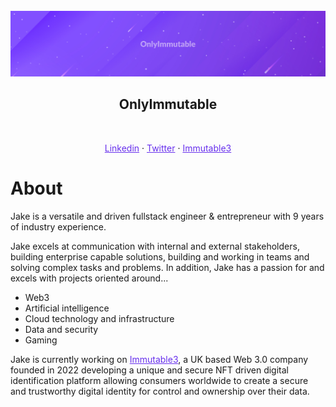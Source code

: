 <div id="top"></div>

<br />
<div align="center">
  <a href="https://github.com/onlyimmutable">
    <img src="https://raw.githubusercontent.com/OnlyImmutable/OnlyImmutable/master/assets/header.jpg" alt="Header">
  </a>

<h2 align="center">OnlyImmutable</h2>
  <br/>
  <p align="center">
    <a href="https://www.linkedin.com/in/onlyimmutable/" target="_blank" style="color: #672FED">Linkedin</a>
    ·
    <a href="https://www.twitter.com/onlyimmutable/" target="_blank" style="color: #672FED">Twitter</a>
    ·
    <a href="https://www.immutable3.com/" target="_blank" style="color: #672FED">Immutable3</a>
  </p>
</div>

# **About**
Jake is a versatile and driven fullstack engineer & entrepreneur with 9 years of industry experience. 

Jake excels at communication with internal and external stakeholders, building enterprise capable solutions, building and working in teams and solving complex tasks and problems.  In addition, Jake has a passion for and excels with projects oriented around...

- Web3
- Artificial intelligence 
- Cloud technology and infrastructure
- Data and security
- Gaming

Jake is currently working on <a href="https://www.immutable3.com/" target="_blank" style="color: #672FED">Immutable3</a>, a UK based Web 3.0 company founded in 2022 developing a unique and secure NFT driven digital identification platform allowing consumers worldwide to create a secure and trustworthy digital identity for control and ownership over their data.


